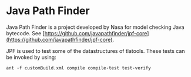 # Java Path Finder
Java Path Finder is a project developed by Nasa for model checking Java bytecode. See [https://github.com/javapathfinder/jpf-core](https://github.com/javapathfinder/jpf-core).

JPF is used to test some of the datastructures of tlatools. These tests can be invoked by using:

```
ant -f customBuild.xml compile compile-test test-verify
```

